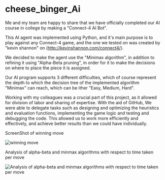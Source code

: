 # cheese_binger_Ai

Me and my team are happy to share that we have officially completed our AI course in college by making a "Connect-4 AI Bot".

This AI agent was implemented using Python, and it's main purpose is to play against any Connect-4 game, and the one we tested on was created by "kevin shannon" on (http://kevinshannon.com/connect4/).

We decided to make the agent use the "Minimax algorithm", in addition to refining it using "Alpha-Beta pruning", in order for it to make the decisions on where to place the piece it is assigned.

Our AI program supports 3 different difficulties, which of course represent the depth to which the decision tree of the implemented algorithm "Minimax" can reach, which can be ither "Easy, Medium, Hard".

Working with my colleagues was a crucial part of this project, as it allowed for division of labor and sharing of expertise. With the aid of GitHub, We were able to delegate tasks such as designing and optimizing the heuristics and evaluation functions, implementing the game logic and testing and debugging the code. This allowed us to work more efficiently and effectively, and achieve better results than we could have individually.
 



ScreenShot of  winning move

![winning move](https://github.com/fares1saad/cheese_binger_Ai/assets/88581941/3681e4df-e8b4-4da1-bdbb-5c1d9df77633)




Analysis of alpha-beta and minmax algorithms with respect to time taken per move

![Analysis of alpha-beta and minmax algorithms with respect to time taken per move](https://github.com/fares1saad/cheese_binger_Ai/assets/88581941/63436989-412f-48ac-b209-34a52339499a)

